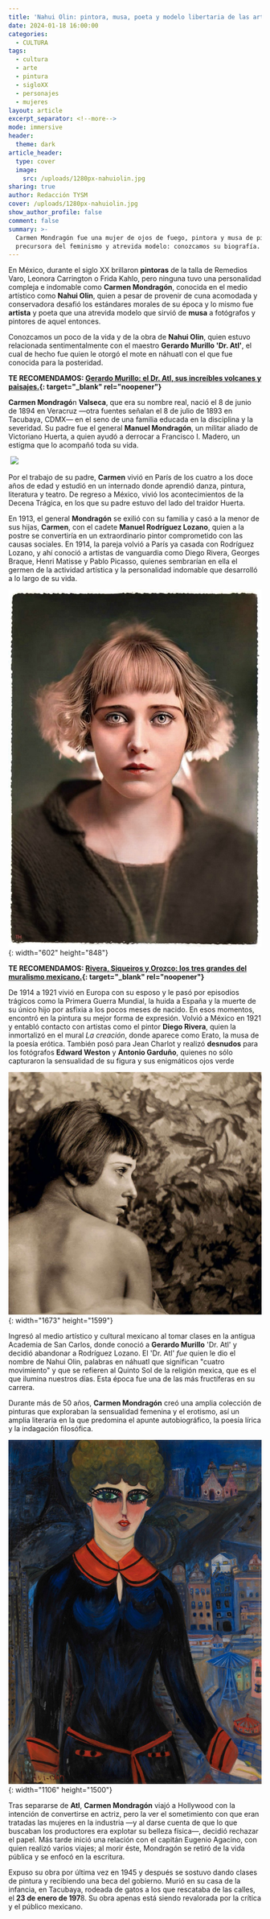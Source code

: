 ```yaml
---
title: 'Nahui Olin: pintora, musa, poeta y modelo libertaria de las artes mexicanas'
date: 2024-01-18 16:00:00
categories:
  - CULTURA
tags:
  - cultura
  - arte
  - pintura
  - sigloXX
  - personajes
  - mujeres
layout: article
excerpt_separator: <!--more-->
mode: immersive
header:
  theme: dark
article_header:
  type: cover
  image:
    src: /uploads/1280px-nahuiolin.jpg
sharing: true
author: Redacción TYSM
cover: /uploads/1280px-nahuiolin.jpg
show_author_profile: false
comment: false
summary: >-
  Carmen Mondragón fue una mujer de ojos de fuego, pintora y musa de pintores,
  precursora del feminismo y atrevida modelo: conozcamos su biografía.
---
```

En México, durante el siglo XX brillaron **pintoras** de la talla de Remedios Varo, Leonora Carrington o Frida Kahlo, pero ninguna tuvo una personalidad compleja e indomable como **Carmen Mondragón**, conocida en el medio artístico como **Nahui Olin**, quien a pesar de provenir de cuna acomodada y conservadora desafió los estándares morales de su época y lo mismo fue **artista** y poeta que una atrevida modelo que sirvió de **musa** a fotógrafos y pintores de aquel entonces.

Conozcamos un poco de la vida y de la obra de **Nahui Olin**, quien estuvo relacionada sentimentalmente con el maestro **Gerardo Murillo 'Dr. Atl'**, el cual de hecho fue quien le otorgó el mote en náhuatl con el que fue conocida para la posteridad.

**TE RECOMENDAMOS:&nbsp;[Gerardo Murillo: el Dr. Atl, sus increíbles volcanes y paisajes.](https://blog.tonoysumariachi.com/cultura/2022/11/25/gerardo-murillo-el-dr.atl-sus-increibles-volcanes-y-paisajes.html){: target="_blank" rel="noopener"}**

**Carmen Mondragó**n **Valseca**, que era su nombre real, nació el 8 de junio de 1894 en Veracruz —otra fuentes señalan el 8 de julio de 1893 en Tacubaya, CDMX— en el seno de una familia educada en la disciplina y la severidad. Su padre fue el general **Manuel Mondragón**, un militar aliado de Victoriano Huerta, a quien ayudó a derrocar a Francisco I. Madero, un estigma que lo acompañó toda su vida.

&nbsp;![](https://upload.wikimedia.org/wikipedia/commons/a/aa/Manuel_Mondrag%C3%B3n.JPG)

Por el trabajo de su padre, **Carmen** vivió en París de los cuatro a los doce años de edad y estudió en un internado donde aprendió danza, pintura, literatura y teatro. De regreso a México, vivió los acontecimientos de la Decena Trágica, en los que su padre estuvo del lado del traidor Huerta.

En 1913, el general **Mondragón** se exilió con su familia y casó a la menor de sus hijas, **Carmen**, con el cadete **Manuel Rodríguez Lozano**, quien a la postre se convertiría en un extraordinario pintor comprometido con las causas sociales. En 1914, la pareja volvió a París ya casada con Rodríguez Lozano, y ahí conoció a artistas de vanguardia como Diego Rivera, Georges Braque, Henri Matisse y Pablo Picasso, quienes sembrarían en ella el germen de la actividad artística y la personalidad indomable que desarrolló a lo largo de su vida.

![](/uploads/nahui.jpeg){: width="602" height="848"}

**TE RECOMENDAMOS: [Rivera, Siqueiros y Orozco: los tres grandes del muralismo mexicano.](https://blog.tonoysumariachi.com/cultura/2023/08/23/rivera-siqueiros-y-orozco-los-tres-grandes-del-muralismo-mexicano.html){: target="_blank" rel="noopener"}**

De 1914 a 1921 vivió en Europa con su esposo y le pasó por episodios trágicos como la Primera Guerra Mundial, la huida a España y la muerte de su único hijo por asfixia a los pocos meses de nacido. En esos momentos, encontró en la pintura su mejor forma de expresión. Volvió a México en 1921 y entabló contacto con artistas como el pintor **Diego Rivera**, quien la inmortalizó en el mural&nbsp;*La creación*, donde aparece como Erato, la musa de la poesía erótica. También posó para Jean Charlot y realizó **desnudos** para los fotógrafos **Edward Weston** y **Antonio Garduño**, quienes no sólo capturaron la sensualidad de su figura y sus enigmáticos ojos verde

![](/uploads/nahui-olin.jpeg){: width="1673" height="1599"}

Ingresó al medio artístico y cultural mexicano al tomar clases en la antigua Academia de San Carlos, donde conoció a **Gerardo Murillo** 'Dr. Atl' y decidió abandonar a Rodríguez Lozano. El 'Dr. Atl'&nbsp;*fue*&nbsp;quien le dio el nombre de Nahui Olin, palabras en náhuatl que significan "cuatro movimiento" y que se refieren al Quinto Sol de la religión mexica, que es el que ilumina nuestros días. Esta época fue una de las más fructíferas en su carrera.

Durante más de 50 años, **Carmen Mondragón** creó una amplia colección de pinturas que exploraban la sensualidad femenina y el erotismo, así un amplia literaria en la que predomina el apunte autobiográfico, la poesía lírica y la indagación filosófica.&nbsp;

![](/uploads/nahui113.jpeg){: width="1106" height="1500"}

Tras separarse de **Atl**, **Carmen Mondragón** viajó a Hollywood con la intención de convertirse en actriz, pero la ver el sometimiento con que eran tratadas las mujeres en la industria —y al darse cuenta de que lo que buscaban los productores era explotar su belleza física—, decidió rechazar el papel. Más tarde inició una relación con el capitán Eugenio Agacino, con quien realizó varios viajes; al morir éste, Mondragón se retiró de la vida pública y se enfocó en la escritura.

Expuso su obra por última vez en 1945 y después se sostuvo dando clases de pintura y recibiendo una beca del gobierno. Murió en su casa de la infancia, en Tacubaya, rodeada de gatos a los que rescataba de las calles, el **23 de enero de 197**8\. Su obra apenas está siendo revalorada por la crítica y el público mexicano.